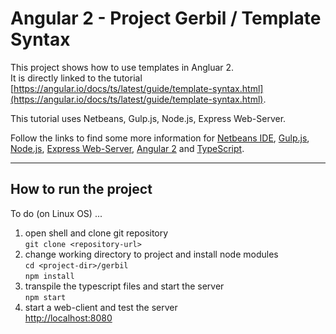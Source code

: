 # Angular 2 - Project Gerbil / Template Syntax

This project shows how to use templates in Angluar 2.  
It is directly linked to the tutorial [https://angular.io/docs/ts/latest/guide/template-syntax.html](https://angular.io/docs/ts/latest/guide/template-syntax.html).

This tutorial uses Netbeans, Gulp.js, Node.js, Express Web-Server.

Follow the links to find some more information for
[Netbeans IDE](http://netbeans.org/), 
[Gulp.js](https://www.npmjs.com/package/gulp),
[Node.js](https://nodejs.org/en/), 
[Express Web-Server](https://www.npmjs.com/package/express), 
[Angular 2](https://angular.io/docs/) and 
[TypeScript](https://www.typescriptlang.org/).

--------------------------------------------------------------

## How to run the project

To do (on Linux OS) ...

1. open shell and clone git repository  
  `git clone <repository-url>`
2. change working directory to project and install node modules  
  `cd <project-dir>/gerbil`  
  `npm install`
3. transpile the typescript files and start the server  
  `npm start`
4. start a web-client and test the server  
  [http://localhost:8080](http://localhost:8080)


